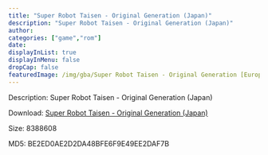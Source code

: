 ```yaml
---
title: "Super Robot Taisen - Original Generation (Japan)"
description: "Super Robot Taisen - Original Generation (Japan)"
author: 
categories: ["game","rom"]
date: 
displayInList: true
displayInMenu: false
dropCap: false
featuredImage: /img/gba/Super Robot Taisen - Original Generation [Europe].jpg
---
```


Description: Super Robot Taisen - Original Generation (Japan)

Download: <a style="text-decoration:underline;" href="https://mega.nz/#!WSJ2jaTQ!oSawjoHb7eS6V1zBZUUl68Y-Kln99EIz7cVQ-nRO6ic" target = "_blank" rel = "nofollow" > Super Robot Taisen - Original Generation (Japan)</a>

Size: 8388608

MD5: BE2ED0AE2D2DA48BFE6F9E49EE2DAF7B

